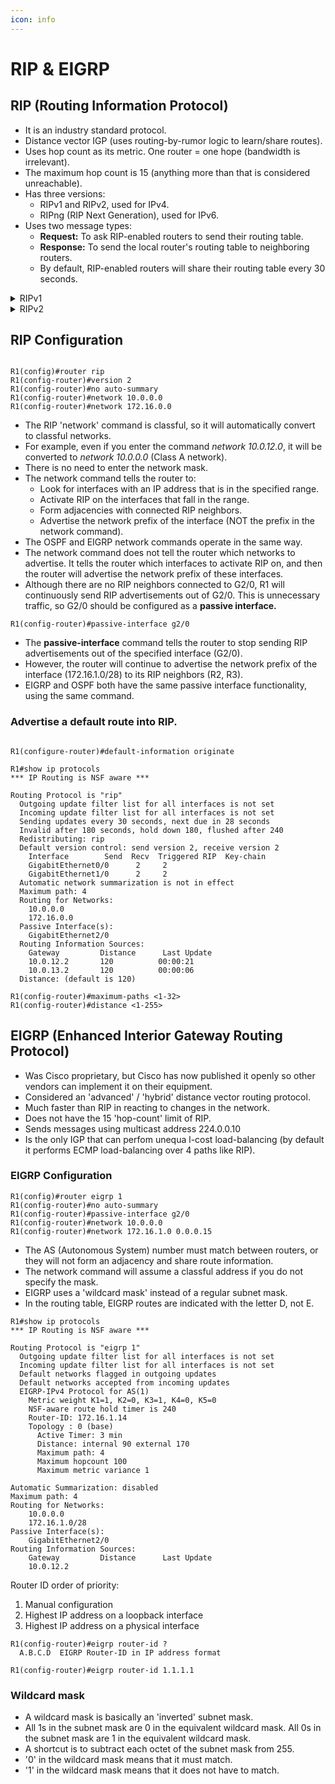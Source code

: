 ```yaml
---
icon: info
---
```


# RIP & EIGRP

## RIP (Routing Information Protocol)

* It is an industry standard protocol.
* Distance vector IGP (uses routing-by-rumor logic to learn/share routes).
* Uses hop count as its metric. One router = one hope (bandwidth is irrelevant).
* The maximum hop count is 15 (anything more than that is considered unreachable).
* Has three versions:
  * RIPv1 and RIPv2, used for IPv4.
  * RIPng (RIP Next Generation), used for IPv6.
* Uses two message types:
  * **Request:** To ask RIP-enabled routers to send their routing table.
  * **Response:** To send the local router's routing table to neighboring routers.
  * By default, RIP-enabled routers will share their routing table every 30 seconds.

<details>

<summary>RIPv1</summary>

* Only advertises classful addresses (Class A, Class B, Class C)
* Does not support VLSM, CIDR
* Does not include subnet mask information in advertisements (Response messages)
* Its messages are broadcast to 255.255.255.255

</details>

<details>

<summary>RIPv2</summary>

* Supports VLSM, CIDR
* Includes subnet mask information in advertisements
* Messages are **multicast** to 224.0.0.9 (Class D range)

</details>

## RIP Configuration

<figure><img src=".gitbook/assets/image (1) (1) (1).png" alt=""><figcaption></figcaption></figure>

```
R1(config)#router rip
R1(config-router)#version 2
R1(config-router)#no auto-summary
R1(config-router)#network 10.0.0.0
R1(config-router)#network 172.16.0.0
```

* The RIP 'network' command is classful, so it will automatically convert to classful networks.
* For example, even if you enter the command _network 10.0.12.0_, it will be converted to _network 10.0.0.0_ (Class A network).
* There is no need to enter the network mask.
* The network command tells the router to:
  * Look for interfaces with an IP address that is in the specified range.
  * &#x20;Activate RIP on the interfaces that fall in the range.&#x20;
  * Form adjacencies with connected RIP neighbors.
  * Advertise the network prefix of the interface (NOT the prefix in the network command).&#x20;
* The OSPF and EIGRP network commands operate in the same way.
* The network command does not tell the router which networks to advertise. It tells the router which interfaces to activate RIP on, and then the router will advertise the network prefix of these interfaces.
* Although there are no RIP neighbors connected to G2/0, R1 will continuously send RIP advertisements out of G2/0. This is unnecessary traffic, so G2/0 should be configured as a **passive interface.**

```
R1(config-router)#passive-interface g2/0
```

* The **passive-interface** command tells the router to stop sending RIP advertisements out of the specified interface (G2/0).
* However, the router will continue to advertise the network prefix of the interface (172.16.1.0/28) to its RIP neighbors (R2, R3).
* EIGRP and OSPF both have the same passive interface functionality, using the same command.&#x20;

### Advertise a default route into RIP.

<figure><img src=".gitbook/assets/image (2) (1).png" alt=""><figcaption></figcaption></figure>

```
R1(configure-router)#default-information originate
```

```
R1#show ip protocols
*** IP Routing is NSF aware ***

Routing Protocol is "rip"
  Outgoing update filter list for all interfaces is not set
  Incoming update filter list for all interfaces is not set
  Sending updates every 30 seconds, next due in 28 seconds
  Invalid after 180 seconds, hold down 180, flushed after 240
  Redistributing: rip
  Default version control: send version 2, receive version 2
    Interface        Send  Recv  Triggered RIP  Key-chain
    GigabitEthernet0/0      2     2
    GigabitEthernet1/0      2     2
  Automatic network summarization is not in effect
  Maximum path: 4
  Routing for Networks:
    10.0.0.0
    172.16.0.0
  Passive Interface(s):
    GigabitEthernet2/0
  Routing Information Sources:
    Gateway         Distance      Last Update
    10.0.12.2       120          00:00:21
    10.0.13.2       120          00:00:06
  Distance: (default is 120)
```

```
R1(config-router)#maximum-paths <1-32>
R1(config-router)#distance <1-255>
```

## EIGRP (Enhanced Interior Gateway Routing Protocol)

* Was Cisco proprietary, but Cisco has now published it openly so other vendors can implement it on their equipment.
* Considered an 'advanced' / 'hybrid' distance vector routing protocol.
* &#x20;Much faster than RIP in reacting to changes in the network.
* &#x20;Does not have the 15 'hop-count' limit of RIP.
* Sends messages using multicast address 224.0.0.10
* Is the only IGP that can perfom unequa l-cost load-balancing (by default it performs ECMP load-balancing over 4 paths like RIP).

### EIGRP Configuration

```
R1(config)#router eigrp 1
R1(config-router)#no auto-summary
R1(config-router)#passive-interface g2/0
R1(config-router)#network 10.0.0.0
R1(config-router)#network 172.16.1.0 0.0.0.15
```

* The AS (Autonomous System) number must match between routers, or they will not form an adjacency and share route information.
* The network command will assume a classful address if you do not specify the mask.
* EIGRP uses a 'wildcard mask' instead of a regular subnet mask.
* In the routing table, EIGRP routes are indicated with the letter D, not E.

```
R1#show ip protocols
*** IP Routing is NSF aware ***

Routing Protocol is "eigrp 1"
  Outgoing update filter list for all interfaces is not set
  Incoming update filter list for all interfaces is not set
  Default networks flagged in outgoing updates
  Default networks accepted from incoming updates
  EIGRP-IPv4 Protocol for AS(1)
    Metric weight K1=1, K2=0, K3=1, K4=0, K5=0
    NSF-aware route hold timer is 240
    Router-ID: 172.16.1.14
    Topology : 0 (base)
      Active Timer: 3 min
      Distance: internal 90 external 170
      Maximum path: 4
      Maximum hopcount 100
      Maximum metric variance 1

Automatic Summarization: disabled
Maximum path: 4
Routing for Networks:
    10.0.0.0
    172.16.1.0/28
Passive Interface(s):
    GigabitEthernet2/0
Routing Information Sources:
    Gateway         Distance      Last Update
    10.0.12.2
```

Router ID order of priority:

1. Manual configuration
2. Highest IP address on a loopback interface
3. Highest IP address on a physical interface

```
R1(config-router)#eigrp router-id ?
  A.B.C.D  EIGRP Router-ID in IP address format

R1(config-router)#eigrp router-id 1.1.1.1
```

### Wildcard mask

* A wildcard mask is basically an 'inverted' subnet mask.
* All 1s in the subnet mask are 0 in the equivalent wildcard mask. All 0s in the subnet mask are 1 in the equivalent wildcard mask.
* A shortcut is to subtract each octet of the subnet mask from 255.
* '0' in the wildcard mask means that it must match.&#x20;
* '1' in the wildcard mask means that it does not have to match.

